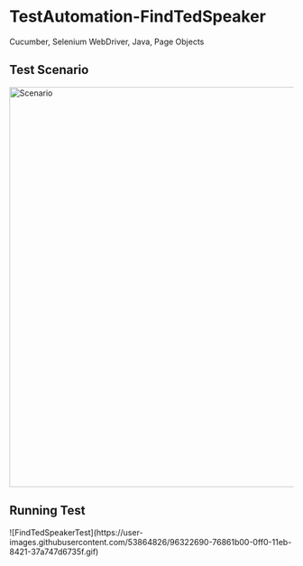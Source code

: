 # TestAutomation-FindTedSpeaker
Cucumber, Selenium WebDriver, Java, Page Objects

<h2>Test Scenario</h2>
<img width="709" alt="Scenario" src="https://user-images.githubusercontent.com/53864826/96321536-2907af00-0fec-11eb-9062-10362e93b5d7.png">

<h2>Running Test</h2>
![FindTedSpeakerTest](https://user-images.githubusercontent.com/53864826/96322690-76861b00-0ff0-11eb-8421-37a747d6735f.gif)

